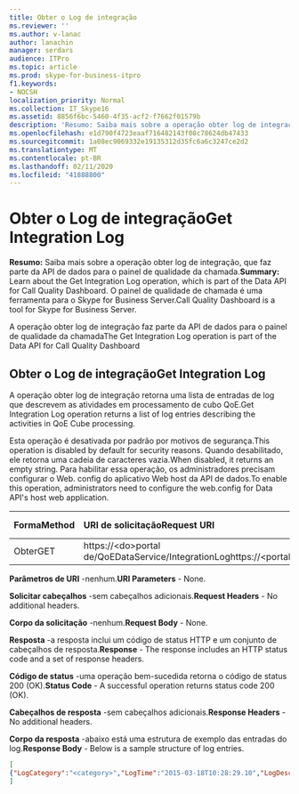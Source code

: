 ```yaml
---
title: Obter o Log de integração
ms.reviewer: ''
ms.author: v-lanac
author: lanachin
manager: serdars
audience: ITPro
ms.topic: article
ms.prod: skype-for-business-itpro
f1.keywords:
- NOCSH
localization_priority: Normal
ms.collection: IT_Skype16
ms.assetid: 8856f6bc-5460-4f35-acf2-f7662f01579b
description: 'Resumo: Saiba mais sobre a operação obter log de integração, que faz parte da API de dados para o painel de qualidade de chamada. O painel de qualidade de chamada é uma ferramenta para o Skype for Business Server.'
ms.openlocfilehash: e1d790f4723eaaf716482143f08c78624db47433
ms.sourcegitcommit: 1a08ec9069332e19135312d35fc6a6c3247ce2d2
ms.translationtype: MT
ms.contentlocale: pt-BR
ms.lasthandoff: 02/11/2020
ms.locfileid: "41888800"
---
```

# <a name="get-integration-log"></a><span data-ttu-id="6d7f8-104">Obter o Log de integração</span><span class="sxs-lookup"><span data-stu-id="6d7f8-104">Get Integration Log</span></span>
 
<span data-ttu-id="6d7f8-105">**Resumo:** Saiba mais sobre a operação obter log de integração, que faz parte da API de dados para o painel de qualidade da chamada.</span><span class="sxs-lookup"><span data-stu-id="6d7f8-105">**Summary:** Learn about the Get Integration Log operation, which is part of the Data API for Call Quality Dashboard.</span></span> <span data-ttu-id="6d7f8-106">O painel de qualidade de chamada é uma ferramenta para o Skype for Business Server.</span><span class="sxs-lookup"><span data-stu-id="6d7f8-106">Call Quality Dashboard is a tool for Skype for Business Server.</span></span>
  
<span data-ttu-id="6d7f8-107">A operação obter log de integração faz parte da API de dados para o painel de qualidade da chamada</span><span class="sxs-lookup"><span data-stu-id="6d7f8-107">The Get Integration Log operation is part of the Data API for Call Quality Dashboard</span></span>
  
## <a name="get-integration-log"></a><span data-ttu-id="6d7f8-108">Obter o Log de integração</span><span class="sxs-lookup"><span data-stu-id="6d7f8-108">Get Integration Log</span></span>

<span data-ttu-id="6d7f8-109">A operação obter log de integração retorna uma lista de entradas de log que descrevem as atividades em processamento de cubo QoE.</span><span class="sxs-lookup"><span data-stu-id="6d7f8-109">Get Integration Log operation returns a list of log entries describing the activities in QoE Cube processing.</span></span>
  
<span data-ttu-id="6d7f8-110">Esta operação é desativada por padrão por motivos de segurança.</span><span class="sxs-lookup"><span data-stu-id="6d7f8-110">This operation is disabled by default for security reasons.</span></span> <span data-ttu-id="6d7f8-111">Quando desabilitado, ele retorna uma cadeia de caracteres vazia.</span><span class="sxs-lookup"><span data-stu-id="6d7f8-111">When disabled, it returns an empty string.</span></span> <span data-ttu-id="6d7f8-112">Para habilitar essa operação, os administradores precisam configurar o Web. config do aplicativo Web host da API de dados.</span><span class="sxs-lookup"><span data-stu-id="6d7f8-112">To enable this operation, administrators need to configure the web.config for Data API's host web application.</span></span>
  

|<span data-ttu-id="6d7f8-113">Forma</span><span class="sxs-lookup"><span data-stu-id="6d7f8-113">Method</span></span>|<span data-ttu-id="6d7f8-114">**URI de solicitação**</span><span class="sxs-lookup"><span data-stu-id="6d7f8-114">**Request URI**</span></span>|<span data-ttu-id="6d7f8-115">**Versão HTTP**</span><span class="sxs-lookup"><span data-stu-id="6d7f8-115">**HTTP Version**</span></span>|
|:-----|:-----|:-----|
|<span data-ttu-id="6d7f8-116">Obter</span><span class="sxs-lookup"><span data-stu-id="6d7f8-116">GET</span></span>  <br/> |<span data-ttu-id="6d7f8-117">https://\<do\>portal de/QoEDataService/IntegrationLog</span><span class="sxs-lookup"><span data-stu-id="6d7f8-117">https://\<portal\>/QoEDataService/IntegrationLog</span></span>  <br/> |<span data-ttu-id="6d7f8-118">HTTP/1.1</span><span class="sxs-lookup"><span data-stu-id="6d7f8-118">HTTP/1.1</span></span>  <br/> |
   
 <span data-ttu-id="6d7f8-119">**Parâmetros de URI** -nenhum.</span><span class="sxs-lookup"><span data-stu-id="6d7f8-119">**URI Parameters** - None.</span></span>
  
 <span data-ttu-id="6d7f8-120">**Solicitar cabeçalhos** -sem cabeçalhos adicionais.</span><span class="sxs-lookup"><span data-stu-id="6d7f8-120">**Request Headers** - No additional headers.</span></span>
  
 <span data-ttu-id="6d7f8-121">**Corpo da solicitação** -nenhum.</span><span class="sxs-lookup"><span data-stu-id="6d7f8-121">**Request Body** - None.</span></span>
  
 <span data-ttu-id="6d7f8-122">**Resposta** -a resposta inclui um código de status HTTP e um conjunto de cabeçalhos de resposta.</span><span class="sxs-lookup"><span data-stu-id="6d7f8-122">**Response** - The response includes an HTTP status code and a set of response headers.</span></span>
  
 <span data-ttu-id="6d7f8-123">**Código de status** -uma operação bem-sucedida retorna o código de status 200 (OK).</span><span class="sxs-lookup"><span data-stu-id="6d7f8-123">**Status Code** - A successful operation returns status code 200 (OK).</span></span>
  
 <span data-ttu-id="6d7f8-124">**Cabeçalhos de resposta** -sem cabeçalhos adicionais.</span><span class="sxs-lookup"><span data-stu-id="6d7f8-124">**Response Headers** - No additional headers.</span></span>
  
 <span data-ttu-id="6d7f8-125">**Corpo da resposta** -abaixo está uma estrutura de exemplo das entradas do log.</span><span class="sxs-lookup"><span data-stu-id="6d7f8-125">**Response Body** - Below is a sample structure of log entries.</span></span>
  
```json
[
{"LogCategory":"<category>","LogTime":"2015-03-18T10:28:29.10","LogDescription":"<log description>"}
]
```


